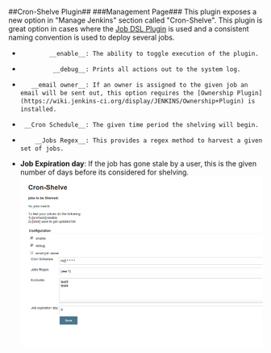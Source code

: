 ##Cron-Shelve Plugin##
###Management Page###
This plugin exposes a new option in "Manage Jenkins" section called "Cron-Shelve". This plugin is great option in cases where the [Job DSL Plugin](https://wiki.jenkins-ci.org/display/JENKINS/Job+DSL+Plugin) is used 
and a consistent naming convention is used to deploy several jobs.
*             __enable__: The ability to toggle execution of the plugin.
*              __debug__: Prints all actions out to the system log.
*        __email owner__: If an owner is assigned to the given job an email will be sent out, this option requires the [Ownership Plugin](https://wiki.jenkins-ci.org/display/JENKINS/Ownership+Plugin) is installed.
*      __Cron Schedule__: The given time period the shelving will begin.
*         __Jobs Regex__: This provides a regex method to harvest a given set of jobs.
* __Job Expiration day__: If the job has gone stale by a user, this is the given number of days before its considered for shelving.
![Alt text](docs/management.png?raw=true "Management Page")
